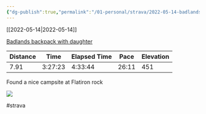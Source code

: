 ```yaml
---
{"dg-publish":true,"permalink":"/01-personal/strava/2022-05-14-badlands-backpack-with-daughter/"}
---
```



[[2022-05-14\|2022-05-14]]

[Badlands backpack with daughter](https://www.strava.com/activities/7149150644)

| Distance | Time    | Elapsed Time | Pace  | Elevation |
| -------- | ------- | ------------ | ----- | --------- |
| 7.91     | 3:27:23 | 4:33:44      | 26:11 | 451       |


Found a nice campsite at Flatiron rock
    
![](https://dgtzuqphqg23d.cloudfront.net/3P4bfSjKT0r0AAD1KcQv3cYsn6XJz3yNRJtssHA13AM-768x576.jpg)

    

#strava
